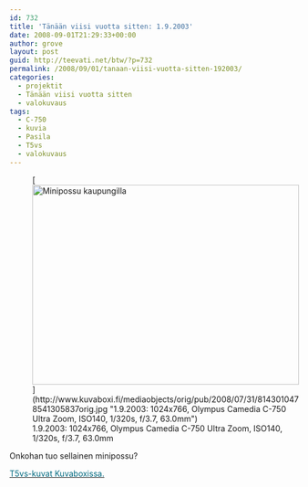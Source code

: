 ```yaml
---
id: 732
title: 'Tänään viisi vuotta sitten: 1.9.2003'
date: 2008-09-01T21:29:33+00:00
author: grove
layout: post
guid: http://teevati.net/btw/?p=732
permalink: /2008/09/01/tanaan-viisi-vuotta-sitten-192003/
categories:
  - projektit
  - Tänään viisi vuotta sitten
  - valokuvaus
tags:
  - C-750
  - kuvia
  - Pasila
  - T5vs
  - valokuvaus
---
```

<figure style="width: 468px" class="wp-caption aligncenter">[<img title="Minipossu kaupungilla" src="http://www.kuvaboxi.fi/mediaobjects/pub/2008/07/31/8143010478541305837web_0.jpg" alt="Minipossu kaupungilla" width="468" height="350" />](http://www.kuvaboxi.fi/mediaobjects/orig/pub/2008/07/31/8143010478541305837orig.jpg "1.9.2003: 1024x766, Olympus Camedia C-750 Ultra Zoom, ISO140, 1/320s, f/3.7, 63.0mm")<figcaption class="wp-caption-text">1.9.2003: 1024x766, Olympus Camedia C-750 Ultra Zoom, ISO140, 1/320s, f/3.7, 63.0mm</figcaption></figure> 

Onkohan tuo sellainen minipossu?

[<span style="color: #006a80;">T5vs-kuvat Kuvaboxissa.</span>](http://www.kuvaboxi.fi/julkinen/29poj+taavetti-btw-t5vs.html "Kuvaboxi - BTW: T5vs (Taavetti)")